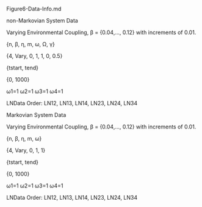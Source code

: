 Figure6-Data-Info.md

non-Markovian System Data

Varying Environmental Coupling, β = {0.04,..., 0.12} with increments of 0.01.

{n, β, η, m, ω, Ω, γ}

{4, Vary, 0, 1, 1, 0, 0.5}

{tstart, tend}

{0, 1000}

ω1=1 ω2=1 ω3=1 ω4=1

LNData Order: LN12, LN13, LN14, LN23, LN24, LN34

Markovian System Data

Varying Environmental Coupling, β = {0.04,..., 0.12} with increments of 0.01.

{n, β, η, m, ω}

{4, Vary, 0, 1, 1}

{tstart, tend}

{0, 1000}

ω1=1 ω2=1 ω3=1 ω4=1

LNData Order: LN12, LN13, LN14, LN23, LN24, LN34
